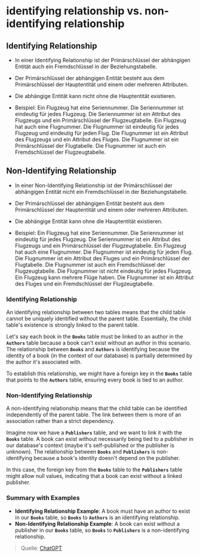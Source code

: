 # identifying relationship vs. non-identifying relationship

## Identifying Relationship

- In einer Identifying Relationship ist der Primärschlüssel der abhängigen Entität auch ein Fremdschlüssel in der Beziehungstabelle.

- Der Primärschlüssel der abhängigen Entität besteht aus dem Primärschlüssel der Hauptentität und einem oder mehreren Attributen.

- Die abhängige Entität kann nicht ohne die Hauptentität existieren.

- Beispiel: Ein Flugzeug hat eine Seriennummer. Die Seriennummer ist eindeutig für jedes Flugzeug. Die Seriennummer ist ein Attribut des Flugzeugs und ein Primärschlüssel der Flugzeugtabelle. Ein Flugzeug hat auch eine Flugnummer. Die Flugnummer ist eindeutig für jedes Flugzeug und eindeutig für jeden Flug. Die Flugnummer ist ein Attribut des Flugzeugs und ein Attribut des Fluges. Die Flugnummer ist ein Primärschlüssel der Flugtabelle. Die Flugnummer ist auch ein Fremdschlüssel der Flugzeugtabelle.

## Non-Identifying Relationship

- In einer Non-Identifying Relationship ist der Primärschlüssel der abhängigen Entität nicht ein Fremdschlüssel in der Beziehungstabelle.

- Der Primärschlüssel der abhängigen Entität besteht aus dem Primärschlüssel der Hauptentität und einem oder mehreren Attributen.

- Die abhängige Entität kann ohne die Hauptentität existieren.

- Beispiel: Ein Flugzeug hat eine Seriennummer. Die Seriennummer ist eindeutig für jedes Flugzeug. Die Seriennummer ist ein Attribut des Flugzeugs und ein Primärschlüssel der Flugzeugtabelle. Ein Flugzeug hat auch eine Flugnummer. Die Flugnummer ist eindeutig für jeden Flug. Die Flugnummer ist ein Attribut des Fluges und ein Primärschlüssel der Flugtabelle. Die Flugnummer ist auch ein Fremdschlüssel der Flugzeugtabelle. Die Flugnummer ist nicht eindeutig für jedes Flugzeug. Ein Flugzeug kann mehrere Flüge haben. Die Flugnummer ist ein Attribut des Fluges und ein Fremdschlüssel der Flugzeugtabelle.

### **Identifying Relationship**

An identifying relationship between two tables means that the child table cannot be uniquely identified without the parent table. Essentially, the child table's existence is strongly linked to the parent table.

Let's say each book in the **`Books`** table must be linked to an author in the **`Authors`** table because a book can't exist without an author in this scenario. The relationship between **`Books`** and **`Authors`** is identifying because the identity of a book (in the context of our database) is partially determined by the author it's associated with.

To establish this relationship, we might have a foreign key in the **`Books`** table that points to the **`Authors`** table, ensuring every book is tied to an author.

### **Non-Identifying Relationship**

A non-identifying relationship means that the child table can be identified independently of the parent table. The link between them is more of an association rather than a strict dependency.

Imagine now we have a **`Publishers`** table, and we want to link it with the **`Books`** table. A book can exist without necessarily being tied to a publisher in our database's context (maybe it's self-published or the publisher is unknown). The relationship between **`Books`** and **`Publishers`** is non-identifying because a book's identity doesn't depend on the publisher.

In this case, the foreign key from the **`Books`** table to the **`Publishers`** table might allow null values, indicating that a book can exist without a linked publisher.

### **Summary with Examples**

- **Identifying Relationship Example**: A book must have an author to exist in our **`Books`** table, so **`Books`** to **`Authors`** is an identifying relationship.
- **Non-Identifying Relationship Example**: A book can exist without a publisher in our **`Books`** table, so **`Books`** to **`Publishers`** is a non-identifying relationship.

> Quelle: [ChatGPT](https://chat.openai.com/)
